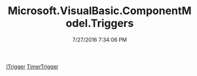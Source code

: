 ﻿---
title: Microsoft.VisualBasic.ComponentModel.Triggers
date: 7/27/2016 7:34:06 PM
---

[ITrigger](T-Microsoft.VisualBasic.ComponentModel.Triggers.ITrigger.html)
[TimerTrigger](T-Microsoft.VisualBasic.ComponentModel.Triggers.TimerTrigger.html)
